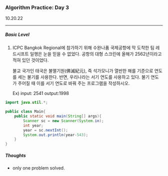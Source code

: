 <h3>Algorithm Practice: Day 3</h3> 

10.20.22

-------

<h5>Basic Level</h5>

1. ICPC Bangkok Regional에 참가하기 위해 수완나품 국제공항에 막 도착한 팀 레드시프트 일행은 눈을 믿을 수 없었다. 공항의 대형 스크린에 올해가 2562년이라고 적혀 있던 것이었다.

   불교 국가인 태국은 불멸기원(佛滅紀元), 즉 석가모니가 열반한 해를 기준으로 연도를 세는 불기를 사용한다. 반면, 우리나라는 서기 연도를 사용하고 있다. 불기 연도가 주어질 때 이를 서기 연도로 바꿔 주는 프로그램을 작성하시오.

   Ex) input: 2541 output:1998

```java
import java.util.*;

public class Main{
    public static void main(String[] args){
        Scanner sc = new Scanner(System.in);
        int year;
        year = sc.nextInt();
        System.out.println(year-543);
    }
}

```



<h5>Thoughts</h5>

- only one problem solved. 

